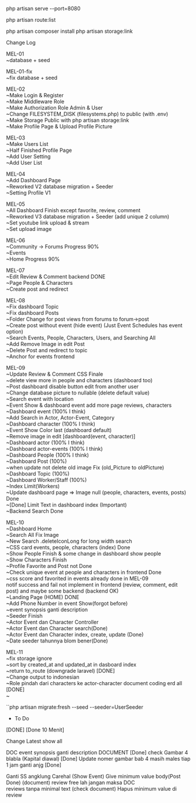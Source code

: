 <!-- Make A Port -->
php artisan serve --port=8080
<!-- Route List -->
php artisan route:list
<!-- Before run -->
php artisan composer install
php artisan storage:link


Change Log

MEL-01
<br>~database + seed

MEL-01-fix
<br>~fix database + seed

MEL-02
<br>~Make Login & Register
<br>~Make Middleware Role
<br>~Make Authorization Role Admin & User
<br>~Change FILESYSTEM_DISK (filesystems.php) to public (with .env)
<br>~Make Storage Public with php artisan storage:link
<br>~Make Profile Page & Upload Profile Picture

MEL-03
<br>~Make Users List 
<br>~Half Finished Profile Page
<br>~Add User Setting
<br>~Add User List

MEL-04
<br>~Add Dashboard Page
<br>~Reworked V2 database migration + Seeder
<br>~Setting Profile V1

MEL-05
<br>~All Dashboard Finish except favorite, review, comment
<br>~Reworked V3 database migration + Seeder (add unique 2 column)
<br>~Set youtube link upload & stream 
<br>~Set upload image

MEL-06
<br>~Community -> Forums Progress 90%
<br>~Events
<br>~Home Progress 90%

MEL-07 
<br>~Edit Review & Comment backend DONE
<br>~Page People & Characters
<br>~Create post and redirect

MEL-08
<br>~Fix dashboard Topic
<br>~Fix dashboard Posts
<br>~Folder Change for post views from forums to forum->post 
<br>~Create post without event (hide event) (Just Event Schedules has event option)
<br>~Search Events, People, Characters, Users, and Searching All
<br>~Add Remove Image in edit Post
<br>~Delete Post and redirect to topic
<br>~Anchor for events frontend


MEL-09
<br>~Update Review & Comment CSS Finale
<br>~delete view more in people and characters (dashboard too)
<br>~Post dashboard disable button edit from another user 
<br>~Change database picture to nullable (delete default value)
<br>~Search event with location
<br>~Event Show & dashboard event add more page reviews, characters
<br>~Dashboard event (100% I think)
<br>~Add Search in Actor, Actor-Event, Category
<br>~Dashboard character (100% I think)
<br>~Event Show Color last (dashboard default)
<br>~Remove image in edit [dashboard(event, character)]
<br>~Dashboard actor (100% I think)
<br>~Dashboard actor-events (100% I think)
<br>~Dashboard People (100% I think)
<br>~Dashboard Post (100%)
<br>~when update not delete old image Fix (old_Picture to oldPicture)
<br>~Dashboard Topic (100%)
<br>~Dashboard Worker/Staff (100%)
<br>~Index Limit(Workers)
<br>~Update dashboard page => Image null (people, characters, events, posts) Done
<br>~[Done] Limit Text in dashboard index (Important)
<br>~Backend Search Done

MEL-10
<br>~Dashboard Home 
<br>~Search All Fix Image
<br>~New Search .deleteIconLong for long width search
<br>~CSS card events, people, characters (index) Done
<br>~Show People Finish & some change in dashboard show people
<br>~Show Characters Finish
<br>~Profile Favorite and Post not Done
<br>~Check unique event at people and characters in frontend Done
<br>~css score and favorited in events already done in MEL-09
<br>notif success and fail not implement in frontend (review, comment, edit post) and maybe some backend (backend OK)
<br>~Landing Page (HOME) DONE
<br>~Add Phone Number in event Show(forgot before)
<br>~event synopsis ganti description
<br>~Seeder Finish
<br>~Actor Event dan Character Controller
<br>~Actor Event dan Character search(Done)
<br>~Actor Event dan Character index, create, update (Done)
<br>~Date seeder tahunnya blom bener(Done)

MEL-11
<br>~fix storage ignore
<br>~sort by created_at and updated_at in dasboard index
<br>~return to_route (downgrade laravel) [DONE]
<br>~Change output to indonesian
<br>~Role pindah dari characters ke actor-character document coding erd all [DONE]
<br>~

``php artisan migrate:fresh --seed --seeder=UserSeeder
- To Do



<document yang belum diganti rolenya yaitu desain antarmuka> [DONE]
<Event Chara dan Reviews udah dibuat di figma tinggal nambahin di doc> [Done 10 Menit]

<!--! Ubah frontend website ke indonesia  -->

<Role coding>


Change Latest show all

DOC
event synopsis ganti description DOCUMENT [Done]
check Gambar 4 blabla (Kapital diawal) [Done]
Update nomer gambar bab 4 masih males tiap 1 jam ganti anjg [Done]

Ganti SS angklung Carehal (Show Event)
Give minimum value body(Post Done) (document)
review free lah jangan maksa DOC
<br>reviews tanpa minimal text (check document)
Hapus minimum value di review